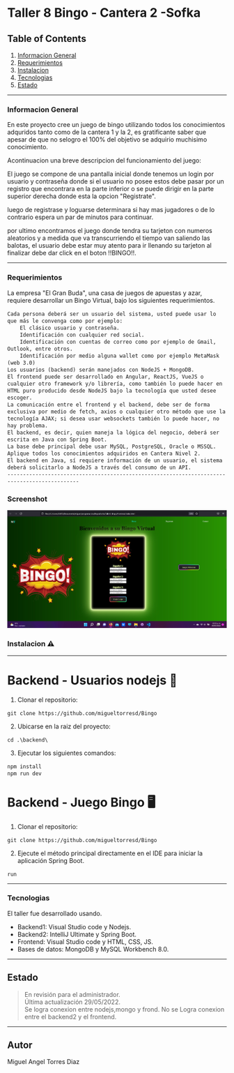 # Taller 8 Bingo - Cantera 2 -Sofka


## Table of Contents
1. [Informacion General](#informacion-general)
2. [Requerimientos](#requerimientos)
3. [Instalacion](#instalacion)
4. [Tecnologias](#tecnologias)
5. [Estado](#estado)

-----------------------------------------------------------------------------------------------------------------------------------------------------------------------

### Informacion General
En este proyecto cree un juego de bingo utilizando todos los conocimientos adquridos tanto como de la cantera 1 y la 2, es gratificante saber que apesar de que no selogro el 100% del objetivo se adquirio muchisimo conocimiento.

Acontinuacion una breve descripcion del funcionamiento del juego:

El juego se compone de una pantalla inicial donde tenemos un login por usuario y contraseña donde si el usuario no posee estos debe pasar por un registro que encontrara en la parte inferior o se puede dirigir en la parte superior derecha donde esta la opcion "Registrate".

luego de registrase y loguarse determinara si hay mas jugadores o de lo contrario espera un par de minutos para continuar.

por ultimo encontramos el juego donde tendra su tarjeton con numeros aleatorios y a medida que va transcurriendo el tiempo van saliendo las balotas, el usuario debe estar muy atento para ir llenando su tarjeton al finalizar debe dar click en el boton !!BINGO!!.

-----------------------------------------------------------------------------------------------------------------------------------------------------------------------

### Requerimientos
La empresa "El Gran Buda", una casa de juegos de apuestas y azar, requiere desarrollar un Bingo Virtual, bajo los siguientes requerimientos.

    Cada persona deberá ser un usuario del sistema, usted puede usar lo que más le convenga como por ejemplo:
        El clásico usuario y contraseña.
        Identificación con cualquier red social.
        Identificación con cuentas de correo como por ejemplo de Gmail, Outlook, entre otros.
        Identificación por medio alguna wallet como por ejemplo MetaMask (web 3.0)
    Los usuarios (backend) serán manejados con NodeJS + MongoDB.
    El frontend puede ser desarrollado en Angular, ReactJS, VueJS o cualquier otro framework y/o librería, como también lo puede hacer en HTML puro producido desde NodeJS bajo la tecnología que usted desee escoger.
    La comunicación entre el frontend y el backend, debe ser de forma exclusiva por medio de fetch, axios o cualquier otro método que use la tecnología AJAX; si desea usar websockets también lo puede hacer, no hay problema.
    El backend, es decir, quien maneja la lógica del negocio, deberá ser escrita en Java con Spring Boot.
    La base debe principal debe usar MySQL, PostgreSQL, Oracle o MSSQL.
    Aplique todos los conocimientos adquiridos en Cantera Nivel 2.
    El backend en Java, sí requiere información de un usuario, el sistema deberá solicitarlo a NodeJS a través del consumo de un API.
    ---------------------------------------------------------------------------------------------

### Screenshot
![alt text](https://github.com/migueltorresd/Bingo/blob/main/Taller8-Bingofin/Documentacion/pantalla%20inicial.jpg?raw=true)

### Instalacion ⚠️
------------------------------------------------------------------------------------------------------------------------
# Backend - Usuarios nodejs 👤
1. Clonar el repositorio:
```
git clone https://github.com/migueltorresd/Bingo
 ```
2. Ubicarse en la raiz del proyecto:
```
cd .\backend\
```
3. Ejecutar los siguientes comandos:
```
npm install
npm run dev
```
# Backend - Juego Bingo 🖥️

1. Clonar el repositorio:
```
git clone https://github.com/migueltorresd/Bingo
 ```
 2. Ejecute el método principal directamente en el IDE para iniciar la aplicación Spring Boot.
```
run
```
------------------------------------------------------------------------------------------------------------------------
### Tecnologias

El taller fue desarrollado usando.
   - Backend1: Visual Studio code y Nodejs.
   - Backend2: IntelliJ Ultimate y Spring Boot.
   - Frontend: Visual Studio code y HTML, CSS, JS.
   - Bases de datos: MongoDB y MySQL Workbench 8.0.

------------------------------------------------------------------------------------------------------------------------
   ## Estado
>En revisión para el administrador.   
>Última actualización 29/05/2022.   
>Se logra conexion entre nodejs,mongo y frond.
>No se Logra conexion entre el backend2 y el frontend.

------------------------------------------------------------------------------------------------------------------------

## Autor  
 Miguel Angel Torres Diaz
